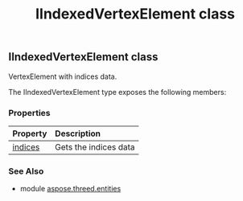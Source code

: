 ﻿---
title: IIndexedVertexElement class
second_title: Aspose.3D for Python via .NET API References
description: 
type: docs
weight: 120
url: /python-net/aspose.threed.entities/iindexedvertexelement/
is_root: false
---

## IIndexedVertexElement class

VertexElement with indices data.



The IIndexedVertexElement type exposes the following members:

### Properties
| Property | Description |
| :- | :- |
| [indices](/3d/python-net/aspose.threed.entities/iindexedvertexelement/indices) | Gets the indices data |



### See Also
* module [aspose.threed.entities](..)
